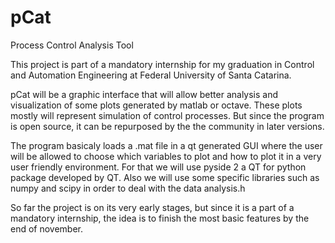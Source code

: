 # pCat
Process Control Analysis Tool

This project is part of a mandatory internship for my graduation in Control and Automation Engineering at Federal University of Santa Catarina.

pCat will be a graphic interface that will allow better analysis and visualization of some plots generated by matlab or octave. These plots mostly will represent simulation of control processes. But since the program is open source, it can be repurposed by the the community in later versions.

The program basicaly loads a .mat file in a qt generated GUI where the user will be allowed to choose which variables to plot and how to plot it in a very user friendly environment. For that we will use pyside 2 a QT for python package developed by QT. Also we will use some specific libraries such as numpy and  scipy in order to deal with the data analysis.h

So far the project is on its very early stages, but since it is a part of a mandatory internship, the idea is to finish the most basic features  by the end of november.






